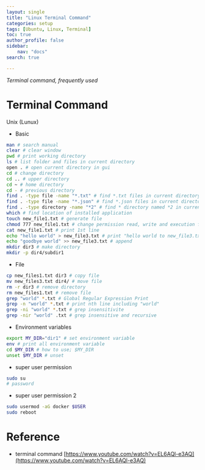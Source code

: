 ```yaml
---
layout: single
title: "Linux Terminal Command"
categories: setup
tags: [Ubuntu, Linux, Terminal]
toc: true
author_profile: false
sidebar:
    nav: "docs"
search: true

---
```


*Terminal command, frequently used*



# Terminal Command

Unix (Lunux)

- Basic

```bash
man # search manual
clear # clear window
pwd # print working directory
ls # list folder and files in current directory
open . # open current directory in gui
cd # change directory
cd .. # upper directory
cd ~ # home directory
cd - # previous directory
find . -type file -name "*.txt" # find *.txt files in current directory
find . -type file -name "*.json" # find *.json files in current directory
find . -type directory -name "*2" # find * directory named *2 in current directory
which # find location of installed application
touch new_file1.txt # generate file
chmod 777 new_file1.txt # change permission read, write and execution for all user
cat new_file1.txt # print 1st line
echo "hello world" > new_file3.txt # print "hello world to new_file3.txt" (overwrite)
echo "goodbye world" >> new_file3.txt # append
mkdir dir3 # make directory
mkdir -p dir4/subdir1
```



- File

```bash
cp new_files1.txt dir3 # copy file
mv new_files3.txt dir4/ # move file
rm -r dir3 # remove directory
rm new_files1.txt # remove file
grep "world" *.txt # Global Regular Expression Print
grep -n "world" *.txt # print nth line including "world"
grep -ni "world" *.txt # grep insensitivite
grep -nir "world" .txt # grep insensitive and recursive
```

- Environment variables

```bash
export MY_DIR="dir1" # set environment variable
env # print all environment variable
cd $MY_DIR # how to use; $MY_DIR
unset $MY_DIR # unset
```

- super user permission
```bash
sudo su
# password
```

- super user permission 2
```bash
sudo usermod -aG docker $USER
sudo reboot
```




# Reference

- terminal command [https://www.youtube.com/watch?v=EL6AQl-e3AQ](https://www.youtube.com/watch?v=EL6AQl-e3AQ)

